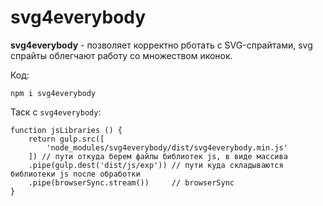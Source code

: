 # svg4everybody

**svg4everybody** - позволяет корректно рботать с SVG-спрайтами, svg спрайты облегчают работу со множеством иконок.

Код:

    npm i svg4everybody

Таск с `svg4everybody`:

    function jsLibraries () {
        return gulp.src([
            'node_modules/svg4everybody/dist/svg4everybody.min.js'
        ]) // пути откуда берем файлы библиотек js, в виде массива
        .pipe(gulp.dest('dist/js/exp')) // пути куда складываются библиотеки js после обработки
        .pipe(browserSync.stream())     // browserSync
    }
